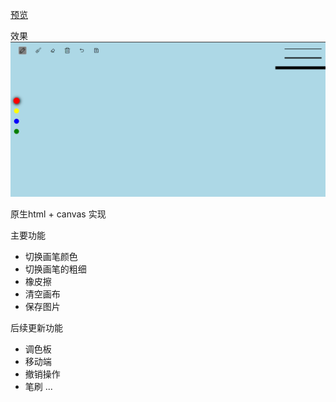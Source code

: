 [预览](http://12am.top/canvas-draw-board/index.html)

效果
![](./preview.png)

原生html + canvas 实现

主要功能
- 切换画笔颜色
- 切换画笔的粗细
- 橡皮擦
- 清空画布
- 保存图片

后续更新功能
- 调色板
- 移动端
- 撤销操作
- 笔刷
...


